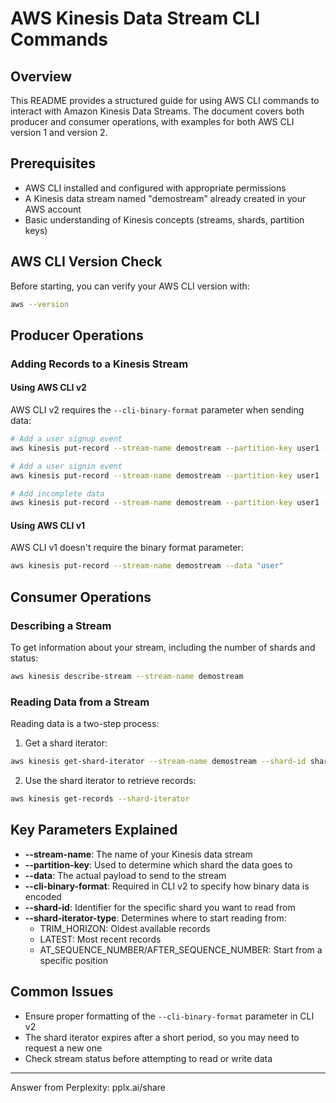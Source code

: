 # AWS Kinesis Data Stream CLI Commands

## Overview

This README provides a structured guide for using AWS CLI commands to interact with Amazon Kinesis Data Streams. The document covers both producer and consumer operations, with examples for both AWS CLI version 1 and version 2.

## Prerequisites

- AWS CLI installed and configured with appropriate permissions
- A Kinesis data stream named "demostream" already created in your AWS account
- Basic understanding of Kinesis concepts (streams, shards, partition keys)

## AWS CLI Version Check

Before starting, you can verify your AWS CLI version with:

```bash
aws --version
```

## Producer Operations

### Adding Records to a Kinesis Stream

#### Using AWS CLI v2

AWS CLI v2 requires the `--cli-binary-format` parameter when sending data:

```bash
# Add a user signup event
aws kinesis put-record --stream-name demostream --partition-key user1 --data "user signup" --cli-binary-format raw-in-base64

# Add a user signin event
aws kinesis put-record --stream-name demostream --partition-key user1 --data "user signin" --cli-binary-format raw-in-base64

# Add incomplete data
aws kinesis put-record --stream-name demostream --partition-key user1 --data "user " --cli-binary-format raw-in-base64
```

#### Using AWS CLI v1

AWS CLI v1 doesn't require the binary format parameter:

```bash
aws kinesis put-record --stream-name demostream --data "user"
```

## Consumer Operations

### Describing a Stream

To get information about your stream, including the number of shards and status:

```bash
aws kinesis describe-stream --stream-name demostream
```

### Reading Data from a Stream

Reading data is a two-step process:

1. Get a shard iterator:

```bash
aws kinesis get-shard-iterator --stream-name demostream --shard-id shardId-000000000000 --shard-iterator-type TRIM_HORIZON
```

2. Use the shard iterator to retrieve records:

```bash
aws kinesis get-records --shard-iterator 
```

## Key Parameters Explained

- **--stream-name**: The name of your Kinesis data stream
- **--partition-key**: Used to determine which shard the data goes to
- **--data**: The actual payload to send to the stream
- **--cli-binary-format**: Required in CLI v2 to specify how binary data is encoded
- **--shard-id**: Identifier for the specific shard you want to read from
- **--shard-iterator-type**: Determines where to start reading from:
  - TRIM_HORIZON: Oldest available records
  - LATEST: Most recent records
  - AT_SEQUENCE_NUMBER/AFTER_SEQUENCE_NUMBER: Start from a specific position

## Common Issues

- Ensure proper formatting of the `--cli-binary-format` parameter in CLI v2
- The shard iterator expires after a short period, so you may need to request a new one
- Check stream status before attempting to read or write data

---
Answer from Perplexity: pplx.ai/share
